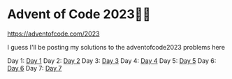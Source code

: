 # Advent of Code 2023🎄🎄
https://adventofcode.com/2023

I guess I'll be posting my solutions to the adventofcode2023 problems here

Day 1: [Day 1](Code/DAY1.py)
Day 2: [Day 2](Code/DAY2.py)
Day 3: [Day 3](Code/DAY3.py)
Day 4: [Day 4](Code/DAY4.py)
Day 5: [Day 5](Code/DAY5.py)
Day 6: [Day 6](DAY6.png)
Day 7: [Day 7](Code/DAY7.py)